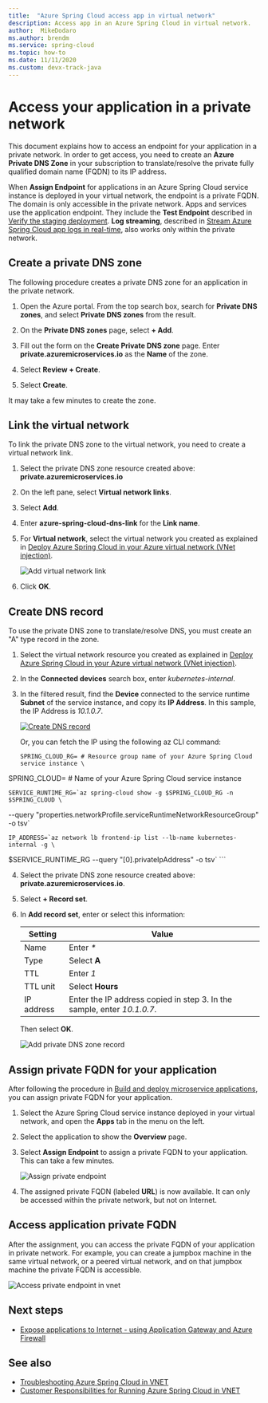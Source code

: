 ```yaml
---
title:  "Azure Spring Cloud access app in virtual network"
description: Access app in an Azure Spring Cloud in virtual network.
author:  MikeDodaro
ms.author: brendm
ms.service: spring-cloud
ms.topic: how-to
ms.date: 11/11/2020
ms.custom: devx-track-java
---
```


# Access your application in a private network

This document explains how to access an endpoint for your application in a private network.  In order to get access, you need to create an **Azure Private DNS Zone** in your subscription to translate/resolve the private fully qualified domain name (FQDN) to its IP address.

When **Assign Endpoint** for applications in an Azure Spring Cloud service instance is deployed in your virtual network, the endpoint is a private FQDN. The domain is only accessible in the private network. Apps and services use the application endpoint. They include the **Test Endpoint** described in [Verify the staging deployment](spring-cloud-howto-staging-environment.md#verify-the-staging-deployment). **Log streaming**, described in [Stream Azure Spring Cloud app logs in real-time](spring-cloud-howto-log-streaming.md), also works only within the private network.

## Create a private DNS zone

The following procedure creates a private DNS zone for an application in the private network.

1. Open the Azure portal. From the top search box, search for **Private DNS zones**, and select **Private DNS zones** from the result.

2. On the **Private DNS zones** page, select **+ Add**.

3. Fill out the form on the **Create Private DNS zone** page. Enter **<span>private.azuremicroservices.io</span>** as the **Name** of the zone.

4. Select **Review + Create**.

5. Select **Create**.

It may take a few minutes to create the zone.

## Link the virtual network

To link the private DNS zone to the virtual network, you need to create a virtual network link.

1. Select the private DNS zone resource created above: **<span>private.azuremicroservices.io</span>** 

2. On the left pane, select **Virtual network links**.

3. Select **Add**.

4. Enter **azure-spring-cloud-dns-link** for the **Link name**.

5. For **Virtual network**, select the virtual network you created as explained in [Deploy Azure Spring Cloud in your Azure virtual network (VNet injection)](spring-cloud-tutorial-deploy-in-azure-virtual-network.md).

    ![Add virtual network link](media/spring-cloud-access-app-vnet/add-virtual-network-link.png)

6. Click **OK**.

## Create DNS record

To use the private DNS zone to translate/resolve DNS, you must create an "A" type record in the zone.

1. Select the virtual network resource you created as explained in [Deploy Azure Spring Cloud in your Azure virtual network (VNet injection)](spring-cloud-tutorial-deploy-in-azure-virtual-network.md).

2. In the **Connected devices** search box, enter *kubernetes-internal*.

3. In the filtered result, find the **Device** connected to the service runtime **Subnet** of the service instance, and copy its **IP Address**. In this sample, the IP Address is *10.1.0.7*.

    [ ![Create DNS record](media/spring-cloud-access-app-vnet/create-dns-record.png) ](media/spring-cloud-access-app-vnet/create-dns-record.png)

   Or, you can fetch the IP using the following az CLI command:

    ```
    SPRING_CLOUD_RG= # Resource group name of your Azure Spring Cloud service instance \
 SPRING_CLOUD= # Name of your Azure Spring Cloud service instance

    SERVICE_RUNTIME_RG=`az spring-cloud show -g $SPRING_CLOUD_RG -n $SPRING_CLOUD \
 --query "properties.networkProfile.serviceRuntimeNetworkResourceGroup" -o tsv`

    IP_ADDRESS=`az network lb frontend-ip list --lb-name kubernetes-internal -g \
 $SERVICE_RUNTIME_RG --query "[0].privateIpAddress" -o tsv`
    ```

4. Select the private DNS zone resource created above: **<span>private.azuremicroservices.io</span>**.

5. Select **+ Record set**.

6. In **Add record set**, enter or select this information:

    |Setting     |Value                                                                      |
    |------------|---------------------------------------------------------------------------|
    |Name        |Enter *\**                                                                 |
    |Type        |Select **A**                                                               |
    |TTL         |Enter *1*                                                                  |
    |TTL unit    |Select **Hours**                                                           |
    |IP address  |Enter the IP address copied in step 3. In the sample, enter *10.1.0.7*.    |

    Then select **OK**.

    ![Add private DNS zone record](media/spring-cloud-access-app-vnet/private-dns-zone-add-record.png)

## Assign private FQDN for your application

After following the procedure in [Build and deploy microservice applications](spring-cloud-tutorial-deploy-in-azure-virtual-network.md), you can assign private FQDN for your application.

1. Select the Azure Spring Cloud service instance deployed in your virtual network, and open the **Apps** tab in the menu on the left.

2. Select the application to show the **Overview** page.

3. Select **Assign Endpoint** to assign a private FQDN to your application. This can take a few minutes.

    ![Assign private endpoint](media/spring-cloud-access-app-vnet/assign-private-endpoint.png)

4. The assigned private FQDN (labeled **URL**) is now available. It can only be accessed within the private network, but not on Internet.

## Access application private FQDN

After the assignment, you can access the private FQDN of your application in private network. For example, you can create a jumpbox machine in the same virtual network, or a peered virtual network, and on that jumpbox machine the private FQDN is accessible.

![Access private endpoint in vnet](media/spring-cloud-access-app-vnet/access-private-endpoint.png)

## Next steps

- [Expose applications to Internet - using Application Gateway and Azure Firewall](spring-cloud-expose-apps-gateway-azure-firewall.md)

## See also

- [Troubleshooting Azure Spring Cloud in VNET](spring-cloud-troubleshooting-vnet.md)
- [Customer Responsibilities for Running Azure Spring Cloud in VNET](spring-cloud-vnet-customer-responsibilities.md)